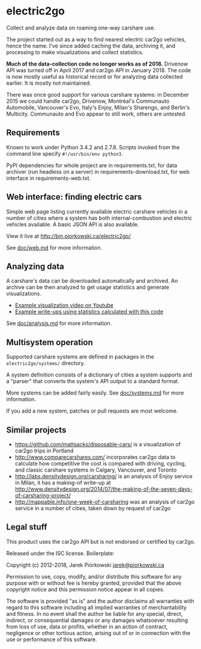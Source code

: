 electric2go
===========

Collect and analyze data on roaming one-way carshare use.

The project started out as a way to find nearest electric car2go vehicles,
hence the name. I've since added caching the data, archiving it,
and processing to make visualizations and collect statistics.

**Much of the data-collection code no longer works as of 2018.** Drivenow API
was turned off in April 2017 and car2go API in January 2018. The code is now
mostly useful as historical record or for analyzing data collected earlier.
It is mostly not maintained.

There was once good support for various carshare systems: in December 2015
we could handle car2go, Drivenow, Montréal's Communauto Automobile,
Vancouver's Evo, Italy's Enjoy, Milan's Sharengo, and Berlin's Multicity.
Communauto and Evo appear to still work, others are untested.


Requirements
------------

Known to work under Python 3.4.2 and 2.7.8.
Scripts invoked from the command line specify `#!/usr/bin/env python3`.

PyPI dependencies for whole project are in requirements.txt,
for data archiver (run headless on a server) in requirements-download.txt,
for web interface in requirements-web.txt.


Web interface: finding electric cars
------------------------------------

Simple web page listing currently available electric carshare vehicles
in a number of cities where a system has both internal-combustion
and electric vehicles available. A basic JSON API is also available.

View it live at http://bin.piorkowski.ca/electric2go/

See [doc/web.md](doc/web.md) for more information.


Analyzing data
--------------

A carshare's data can be downloaded automatically and archived. An archive
can be then analyzed to get usage statistics and generate visualizations.

* [Example visualization video on Youtube](https://www.youtube.com/watch?v=UOqA-un8oeU)
* [Example write-ups using statistics calculated with this code](http://piorkowski.ca/rev/tag/carshare/)

See [doc/analysis.md](doc/analysis.md) for more information.


Multisystem operation
---------------------

Supported carshare systems are defined in packages in
the `electric2go/systems/` directory.

A system definition consists of a dictionary of cities a system supports
and a "parser" that converts the system's API output to a standard format. 

More systems can be added fairly easily.
See [doc/systems.md](doc/systems.md) for more information.

If you add a new system, patches or pull requests are most welcome.


Similar projects
----------------

- https://github.com/mattsacks/disposable-cars/ is a visualization of
car2go trips in Portland
- http://www.comparecarshares.com/ incorporates car2go data to calculate 
how competitive the cost is compared with driving, cycling, 
and classic carshare systems in Calgary, Vancouver, and Toronto
- http://labs.densitydesign.org/carsharing/ is an analysis of Enjoy service
in Milan, it has a making-of write-up at
http://www.densitydesign.org/2014/07/the-making-of-the-seven-days-of-carsharing-project/
- http://mappable.info/one-week-of-carsharing was an analysis of
car2go service in a number of cities, taken down by request of car2go


Legal stuff
-----------

This product uses the car2go API but is not endorsed or certified by car2go.

Released under the ISC license. Boilerplate:

Copyright (c) 2012-2018, Jarek Piórkowski <jarek@piorkowski.ca>
		
Permission to use, copy, modify, and/or distribute this software for any purpose with or without fee is hereby granted, provided that the above copyright notice and this permission notice appear in all copies.
		
The software is provided "as is" and the author disclaims all warranties with regard to this software including all implied warranties of merchantability and fitness. In no event shall the author be liable for any special, direct, indirect, or consequential damages or any damages whatsoever resulting from loss of use,
data or profits, whether in an action of contract, negligence or other tortious action, arising out of or in connection with the use or performance of this software. 
